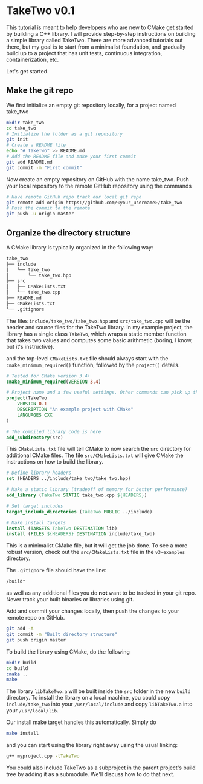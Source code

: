 # TakeTwo v0.1

This tutorial is meant to help developers who are new to CMake get started by building a C++ library. I will provide step-by-step instructions on building a simple library called TakeTwo. There are more advanced tutorials out there, but my goal is to start from a minimalist foundation, and gradually build up to a project that has unit tests, continuous integration, containerization, etc.

Let's get started.

## Make the git repo

We first initialize an empty git repository locally, for a project named take_two

```bash
mkdir take_two
cd take_two
# Initialize the folder as a git repository
git init
# Create a README file
echo "# TakeTwo" >> README.md
# Add the README file and make your first commit
git add README.md
git commit -m "First commit"
```

Now create an empty repository on GitHub with the name take_two. Push your local repository to the remote GitHub repository using the commands

```bash
# Have remote GitHub repo track our local git repo
git remote add origin https://github.com/<your_username>/take_two
# Push the commit to the remote
git push -u origin master
```

## Organize the directory structure

A CMake library is typically organized in the following way:

```bash
take_two
├── include
│   └── take_two
│       └── take_two.hpp
├── src
│   ├── CMakeLists.txt
│   └── take_two.cpp
├── README.md
├── CMakeLists.txt
└── .gitignore
```

The files `include/take_two/take_two.hpp` and `src/take_two.cpp` will be the header and source files for the TakeTwo library. In my example project, the library has a single class `TakeTwo`, which wraps a static member function that takes two values and computes some basic arithmetic (boring, I know, but it's instructive).

and the top-level `CMakeLists.txt` file should always start with the `cmake_minimum_required()` function, followed by the `project()` details.

```cmake
# Tested for CMake version 3.4+
cmake_minimum_required(VERSION 3.4)

# Project name and a few useful settings. Other commands can pick up the results
project(TakeTwo
    VERSION 0.1
    DESCRIPTION "An example project with CMake"
    LANGUAGES CXX
)

# The compiled library code is here
add_subdirectory(src)
```

This `CMakeLists.txt` file will tell CMake to now search the `src` directory for additional CMake files. The file `src/CMakeLists.txt` will give CMake the instructions on how to build the library.

```cmake
# Define library headers
set (HEADERS ../include/take_two/take_two.hpp)

# Make a static library (tradeoff of memory for better performance)
add_library (TakeTwo STATIC take_two.cpp ${HEADERS})

# Set target includes
target_include_directories (TakeTwo PUBLIC ../include)

# Make install targets
install (TARGETS TakeTwo DESTINATION lib)
install (FILES ${HEADERS} DESTINATION include/take_two)
```

This is a minimalist CMake file, but it will get the job done. To see a more robust version, check out the `src/CMakeLists.txt` file in the `v3-examples` directory.

The `.gitignore` file should have the line:

```bash
/build*
```

as well as any additional files you do **not** want to be tracked in your git repo. Never track your built binaries or libraries using git.

Add and commit your changes locally, then push the changes to your remote repo on GitHub.

```bash
git add -A
git commit -m "Built directory structure"
git push origin master
```

To build the library using CMake, do the following

```bash
mkdir build
cd build
cmake ..
make
```

The library `libTakeTwo.a` will be built inside the `src` folder in the new `build` directory. To install the library on a local machine, you could copy `include/take_two` into your `/usr/local/include` and copy `libTakeTwo.a` into your `/usr/local/lib`.

Our install make target handles this automatically. Simply do

```bash
make install
```

and you can start using the library right away using the usual linking:

```bash
g++ myproject.cpp -lTakeTwo
```

You could also include TakeTwo as a subproject in the parent project's build tree by adding it as a submodule. We'll discuss how to do that next.
